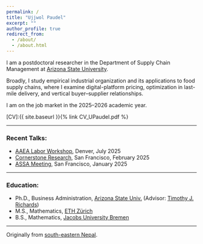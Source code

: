 ```yaml
---
permalink: /
title: "Ujjwol Paudel"
excerpt: ""
author_profile: true
redirect_from: 
  - /about/
  - /about.html
---
```


I am a postdoctoral researcher in the Department of Supply Chain Management at [Arizona State University](https://wpcarey.asu.edu/supply-chain-management-degrees).

Broadly, I study empirical industrial organization and its applications to food supply chains, where I examine digital-platform pricing, optimization in last-mile delivery, and vertical buyer–supplier relationships.

I am on the job market in the 2025–2026 academic year.

[CV]:{{ site.baseurl }}{% link CV_UPaudel.pdf %}

- - -

### Recent Talks: 
* [AAEA Labor Workshop](https://www.aaea.org/meetings/2025-aaea-annual-meeting/events/ticketed-events/pre--and-post-conference-workshops/reducing-the-labor-of-beginning-agricultural-labor-economics-research-an-introduction-to-the-aaea-labor-economics-section), Denver, July 2025
* [Cornerstone Research](https://www.cornerstone.com), San Francisco, February 2025
* [ASSA Meeting](https://www.aeaweb.org/conference/2025-assa-spotlight), San Francisco, January 2025
  
- - -

### Education: 
* Ph.D., Business Administration, [Arizona State Univ.](https://wpcarey.asu.edu/agribusiness-degrees) (Advisor: [Timothy J. Richards](https://scholar.google.com/citations?hl=en&user=XOAzQkEAAAAJ&view_op=list_works&sortby=pubdate))
* M.S., Mathematics, [ETH Zürich](https://math.ethz.ch)
* B.S., Mathematics, [Jacobs University Bremen](http://math.jacobs-university.de)

- - - 

Originally from [south-eastern Nepal](https://en.wikipedia.org/wiki/Budhabare,_Jhapa). 
